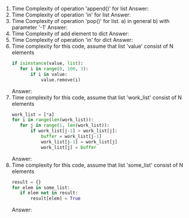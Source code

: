 1. Time Complexity of operation 'append()' for list
    Answer: 
2. Time Complexity of operation 'in' for list
    Answer: 
3. Time Complexity of operation 'pop()' for list. a) in general b) with parameter '-1'
    Answer: 
4. Time Complexity of add element to dict
    Answer: 
5. Time Complexity of operation 'in' for dict
    Answer:
6. Time complexity for this code, assume that list 'value' consist of N elements
    ```python
   if isinstance(value, list):
       for i in range(0, 100, 3):
           if i in value:
               value.remove(i)
    ```
    Answer:
7. Time complexity for this code, assume that list 'work_list' consist of N elements
    ```python
   work_list = [*a]
   for i in range(len(work_list)):
       for j in range(1, len(work_list)):
           if work_list[j-1] > work_list[j]:
               buffer = work_list[j-1]
               work_list[j-1] = work_list[j]
               work_list[j] = buffer
    ```
    Answer:
8. Time complexity for this code, assume that list 'some_list' consist of N elements
    ```python
   result = {}
   for elem in some_list:
       if elem not in result:
           result[elem] = True
    ```
    Answer:
